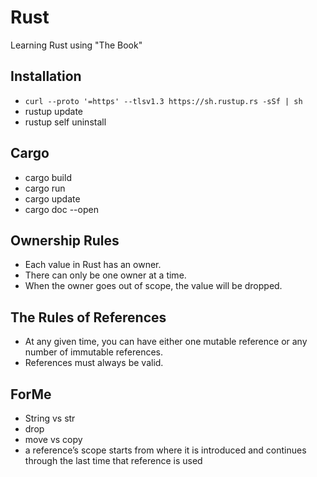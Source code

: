 # Rust
Learning Rust using "The Book"

## Installation
- ```curl --proto '=https' --tlsv1.3 https://sh.rustup.rs -sSf | sh```
- rustup update
- rustup self uninstall

## Cargo
- cargo build
- cargo run
- cargo update
- cargo doc --open

## Ownership Rules
- Each value in Rust has an owner.
- There can only be one owner at a time.
- When the owner goes out of scope, the value will be dropped.

## The Rules of References
- At any given time, you can have either one mutable reference or any number of immutable references.
- References must always be valid.

## ForMe
- String vs str
- drop
- move vs copy
- a reference’s scope starts from where it is introduced and continues through the last time that reference is used

